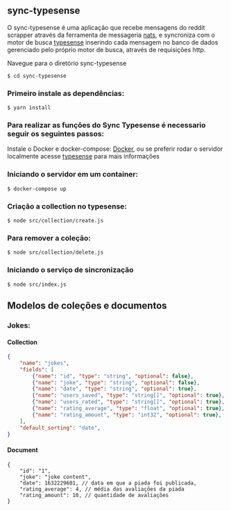## sync-typesense
O sync-typesense é uma aplicação que recebe mensagens do reddit scrapper através da ferramenta de messageria [nats](https://nats.io/), e syncroniza com o motor de busca [typesense](https://typesense.org/) inserindo cada mensagem no banco de dados gerenciado pelo próprio motor de busca, através de requisições http.

Navegue para o diretório sync-typesense
```
$ cd sync-typesense
```

### Primeiro instale as dependências:

```
$ yarn install
```

### Para realizar as funçôes do Sync Typesense é necessario seguir os seguintes passos:

Instale o Docker e docker-compose: [Docker](https://www.docker.com/get-started/),
 ou se preferir rodar o servidor localmente acesse [typesense](https://typesense.org/) para mais informações


### Iniciando o servidor em um container:

```
$ docker-compose up
```

### Criação a collection no typesense:

```
$ node src/collection/create.js
```

### Para remover a coleção:

```
$ node src/collection/delete.js
```

### Iniciando o serviço de sincronização

```
$ node src/index.js
```

## Modelos de coleções e documentos

### Jokes:

#### Collection

```JSON
{
    "name": "jokes",
    "fields": [
        {"name": "id", "type": "string", "optional": false},
        {"name": "joke", "type": "string", "optional": false},
        {"name": "date", "type": "string", "optional": true},
        {"name": "users_saved", "type": "string[]", "optional": true},
        {"name": "users_rated", "type": "string[]", "optional": true},
        {"name": "rating_average", "type": "float", "optional": true},
        {"name": "rating_amount", "type": "int32", "optional": true},
    ],
    "default_sorting": "date",
}
```

#### Document

```Js
{
    "id": "1",
    "joke": "joke content",
    "date": 1632229601, // data em que a piada foi publicada,
    "rating_average": 4, // média das avaliações da piada
    "rating_amount": 10, // quantidade de avaliações
}
```